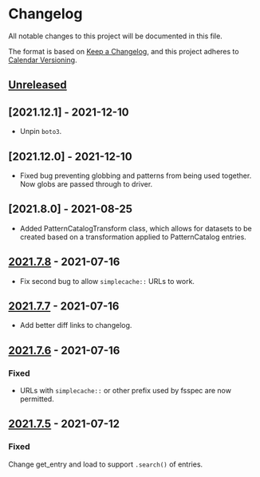 # Changelog

All notable changes to this project will be documented in this file.

The format is based on [Keep a Changelog](https://keepachangelog.com/en/1.0.0/),
and this project adheres to [Calendar Versioning](https://calver.org/).

## [Unreleased]

## [2021.12.1] - 2021-12-10

- Unpin `boto3`.

## [2021.12.0] - 2021-12-10

- Fixed bug preventing globbing and patterns from being used together. Now globs are
passed through to driver.

## [2021.8.0] - 2021-08-25

- Added PatternCatalogTransform class, which allows for datasets to be created based on a transformation applied to PatternCatalog entries.

## [2021.7.8] - 2021-07-16

- Fix second bug to allow `simplecache::` URLs to work.

## [2021.7.7] - 2021-07-16

- Add better diff links to changelog.

## [2021.7.6] - 2021-07-16

### Fixed

- URLs with `simplecache::` or other prefix used by fsspec are now permitted.

## [2021.7.5] - 2021-07-12

### Fixed

Change get_entry and load to support `.search()` of entries.

[Unreleased]: https://bitbucket.com/dtnse/intake_pattern_catalog/branches/compare/2021.8.0..main
[2021.7.9]: https://bitbucket.com/dtnse/intake_pattern_catalog/branches/compare/2021.8.0..2021.7.8#commits
[2021.7.8]: https://bitbucket.com/dtnse/intake_pattern_catalog/branches/compare/2021.7.8..2021.7.7#commits
[2021.7.7]: https://bitbucket.com/dtnse/intake_pattern_catalog/branches/compare/2021.7.7..2021.7.6#commits
[2021.7.6]: https://bitbucket.com/dtnse/intake_pattern_catalog/branches/compare/2021.7.6..2021.7.5#commits
[2021.7.5]: https://bitbucket.com/dtnse/intake_pattern_catalog/branches/compare/2021.7.5..2021.7.4#commits
